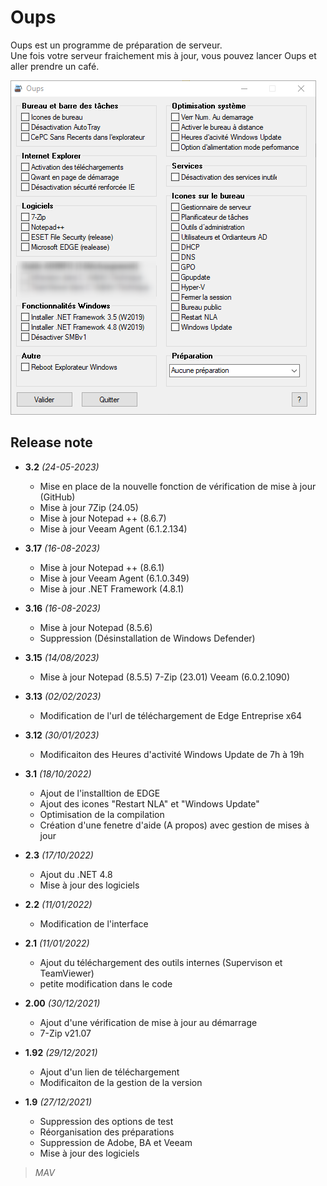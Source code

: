 # Oups
Oups est un programme de préparation de serveur.   
Une fois votre serveur fraichement mis à jour, vous pouvez lancer Oups et aller prendre un café.

![MarkdownViewer++](https://raw.githubusercontent.com/tatascorp/mavapps/main/MAVAPPS/Oups/Oups_img-01.png)
## Release note
* **3.2** *(24-05-2023)*
    * Mise en place de la nouvelle fonction de vérification de mise à jour (GitHub)
    * Mise à jour 7Zip (24.05)
    * Mise à jour Notepad ++ (8.6.7)
    * Mise à jour Veeam Agent (6.1.2.134)

* **3.17** *(16-08-2023)*
    * Mise à jour Notepad ++ (8.6.1)
    * Mise à jour Veeam Agent (6.1.0.349)
    * Mise à jour .NET Framework (4.8.1)

* **3.16** *(16-08-2023)*
    * Mise à jour Notepad (8.5.6)
    * Suppression (Désinstallation de Windows Defender)

* **3.15** *(14/08/2023)*
    * Mise à jour Notepad (8.5.5) 7-Zip (23.01) Veeam (6.0.2.1090)

* **3.13** *(02/02/2023)*
    * Modification de l'url de téléchargement de Edge Entreprise x64

* **3.12** *(30/01/2023)*
    * Modificaiton des Heures d'activité Windows Update de 7h à 19h

* **3.1** *(18/10/2022)*
    * Ajout de l'installtion de EDGE
    * Ajout des icones "Restart NLA" et "Windows Update"
    * Optimisation de la compilation
    * Création d'une fenetre d'aide (A propos) avec gestion de mises à jour

* **2.3** *(17/10/2022)*
    * Ajout du .NET 4.8
    * Mise à jour des logiciels

* **2.2** *(11/01/2022)*
    * Modification de l'interface

* **2.1** *(11/01/2022)*
    * Ajout du téléchargement des outils internes (Supervison et TeamViewer)
    * petite modification dans le code

* **2.00** *(30/12/2021)*
    * Ajout d'une vérification de mise à jour au démarrage
    * 7-Zip v21.07

* **1.92** *(29/12/2021)*
    * Ajout d'un lien de téléchargement 
    * Modificaiton de la gestion de la version

* **1.9** *(27/12/2021)*
    * Suppression des options de test
    * Réorganisation des préparations
    * Suppression de Adobe, BA et Veeam
    * Mise à jour des logiciels

>*MAV*